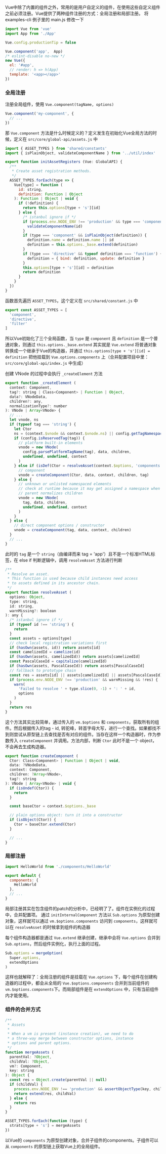 Vue中除了内置的组件之外，常用的是用户自定义的组件，在使用这些自定义组件之前必须注册。Vue提供了两种组件注册的方式：全局注册和局部注册。
将 examples-cli 例子里的 main.js 修改一下
```javascript
import Vue from 'vue'
import App from './App'

Vue.config.productionTip = false

Vue.component('app',  App)
/* eslint-disable no-new */
new Vue({
  el: '#app',
  // render: h => h(App)
  template: '<app></app>'
})
```

### 全局注册
注册全局组件，使用 `Vue.component(tagName, options)`
```javascript
Vue.component('my-component', {
  // ...
})
```
那 `Vue.component` 方法是什么时候定义的？定义发生在初始化Vue全局方法的时候，定义在 `src/core/global-api/assets.js` 中
```javascript
import { ASSET_TYPES } from 'shared/constants'
import { isPlainObject, validateComponentName } from '../util/index'

export function initAssetRegisters (Vue: GlobalAPI) {
  /**
   * Create asset registration methods.
   */
  ASSET_TYPES.forEach(type => {
    Vue[type] = function (
      id: string,
      definition: Function | Object
    ): Function | Object | void {
      if (!definition) {
        return this.options[type + 's'][id]
      } else {
        /* istanbul ignore if */
        if (process.env.NODE_ENV !== 'production' && type === 'component') {
          validateComponentName(id)
        }
        if (type === 'component' && isPlainObject(definition)) {
          definition.name = definition.name || id
          definition = this.options._base.extend(definition)
        }
        if (type === 'directive' && typeof definition === 'function') {
          definition = { bind: definition, update: definition }
        }
        this.options[type + 's'][id] = definition
        return definition
      }
    }
  })
}
```
函数首先遍历 `ASSET_TYPES`，这个定义在 `src/shared/constant.js` 中
```javascript
export const ASSET_TYPES = [
  'component',
  'directive',
  'filter'
]
```
所以Vue初始化了三个全局函数，当 `type` 是 `component` 且 `definition` 是一个普通对象，则通过 `this.options._base.extend` 其实就是 `Vue.extend` 将普通对象转换成一个继承于Vue的构造器，并通过 `this.options[type + 's'][id] = definition` 把他挂载到 `Vue.options.components` 上（合并配置项目中里：`src/core/global-api/index.js` 中生成）

创建 VNode 的过程中会执行 `_createElement` 方法
```javascript
export function _createElement (
  context: Component,
  tag?: string | Class<Component> | Function | Object,
  data?: VNodeData,
  children?: any,
  normalizationType?: number
): VNode | Array<VNode> {
  // ...
  let vnode, ns
  if (typeof tag === 'string') {
    let Ctor
    ns = (context.$vnode && context.$vnode.ns) || config.getTagNamespace(tag)
    if (config.isReservedTag(tag)) {
      // platform built-in elements
      vnode = new VNode(
        config.parsePlatformTagName(tag), data, children,
        undefined, undefined, context
      )
    } else if (isDef(Ctor = resolveAsset(context.$options, 'components', tag))) {
      // component
      vnode = createComponent(Ctor, data, context, children, tag)
    } else {
      // unknown or unlisted namespaced elements
      // check at runtime because it may get assigned a namespace when its
      // parent normalizes children
      vnode = new VNode(
        tag, data, children,
        undefined, undefined, context
      )
    }
  } else {
    // direct component options / constructor
    vnode = createComponent(tag, data, context, children)
  }
  // ...
}
```
此时的 `tag` 是一个 `string`（由编译而来 tag = 'app'）且不是一个标准HTML标签，在 else if 判断逻辑中，调用 `resolveAsset` 方法进行判断
```javascript
/**
 * Resolve an asset.
 * This function is used because child instances need access
 * to assets defined in its ancestor chain.
 */
export function resolveAsset (
  options: Object,
  type: string,
  id: string,
  warnMissing?: boolean
): any {
  /* istanbul ignore if */
  if (typeof id !== 'string') {
    return
  }
  const assets = options[type]
  // check local registration variations first
  if (hasOwn(assets, id)) return assets[id]
  const camelizedId = camelize(id)
  if (hasOwn(assets, camelizedId)) return assets[camelizedId]
  const PascalCaseId = capitalize(camelizedId)
  if (hasOwn(assets, PascalCaseId)) return assets[PascalCaseId]
  // fallback to prototype chain
  const res = assets[id] || assets[camelizedId] || assets[PascalCaseId]
  if (process.env.NODE_ENV !== 'production' && warnMissing && !res) {
    warn(
      'Failed to resolve ' + type.slice(0, -1) + ': ' + id,
      options
    )
  }
  return res
}
```
这个方法其实比较简单，通过传入的 `vm.$options` 和 `components`，获取所有的组件。然后根据传入的tag - id, 转驼峰，转首字母大写，进行一个查找。如果都找不到则尝试从原型链上去查找是否有对应的组件。当存在这样一个构造器时，作为参数传入 `createComponent` 并调用。方法内部，判断 `Ctor` 此时不是一个 object，不会再去生成构造器。
```javascript
export function createComponent (
  Ctor: Class<Component> | Function | Object | void,
  data: ?VNodeData,
  context: Component,
  children: ?Array<VNode>,
  tag?: string
): VNode | Array<VNode> | void {
  if (isUndef(Ctor)) {
    return
  }

  const baseCtor = context.$options._base

  // plain options object: turn it into a constructor
  if (isObject(Ctor)) {
    Ctor = baseCtor.extend(Ctor)
  }

  // ...
}
```

### 局部注册
```javascript
import HelloWorld from './components/HelloWorld'

export default {
  components: {
    HelloWorld
  },
  // ...
}
```
局部注册其实在包含组件的patch的分析中，已经明了了。组件在实例化的过程中，合并配置项。 通过 `initInternalComponent` 方法以 `Sub.options` 为原型创建对象，这样就可以通过 `vm.$options.components` 访问到 `components`，这样就可以在 `resolveAsset` 的时候拿到组件的构造器

每个组件构造器都是通过 `Vue.extend` 继承创建，继承中会将 `Vue.options` 合并到 `Sub.options`，然后组件实例化，执行上面的过程。
```javascript
Sub.options = mergeOption(
  Super.options,
  extendOptions
)
```

这样也就解释了：全局注册的组件是挂载在 `Vue.options` 下，每个组件在创建构造器的过程中，都会从全局的 `Vue.$options.components` 合并到当前组件的 `vm.$options.components`下。而局部组件是在 `extendOptions` 中，只有当前组件内才能使用。

### 组件的合并方式
```javascript
/**
 * Assets
 *
 * When a vm is present (instance creation), we need to do
 * a three-way merge between constructor options, instance
 * options and parent options.
 */
function mergeAssets (
  parentVal: ?Object,
  childVal: ?Object,
  vm?: Component,
  key: string
): Object {
  const res = Object.create(parentVal || null)
  if (childVal) {
    process.env.NODE_ENV !== 'production' && assertObjectType(key, childVal, vm)
    return extend(res, childVal)
  } else {
    return res
  }
}

ASSET_TYPES.forEach(function (type) {
  strats[type + 's'] = mergeAssets
})
```
以Vue的 `components` 为原型创建对象，合并子组件的components。子组件可以从 `components` 的原型链上获取Vue上的全局组件。